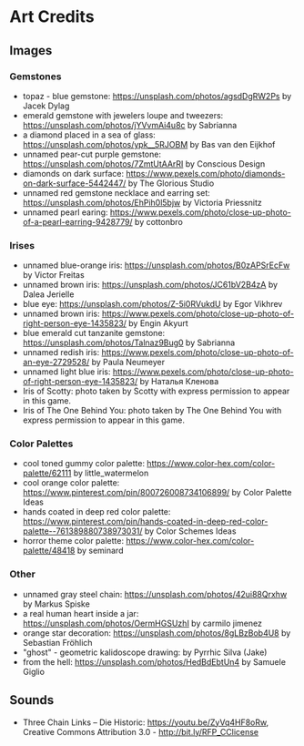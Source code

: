 
# Art Credits 

## Images

### Gemstones 

* topaz - blue gemstone: https://unsplash.com/photos/agsdDgRW2Ps by Jacek Dylag
* emerald gemstone with jewelers loupe and tweezers: https://unsplash.com/photos/jYVvmAi4u8c by Sabrianna 
* a diamond placed in a sea of glass: https://unsplash.com/photos/ypk__5RJOBM by Bas van den Eijkhof
* unnamed pear-cut purple gemstone: https://unsplash.com/photos/7ZmtUtAArRI by Conscious Design
* diamonds on dark surface: https://www.pexels.com/photo/diamonds-on-dark-surface-5442447/ by The Glorious Studio
* unnamed red gemstone necklace and earring set: https://unsplash.com/photos/EhPih0l5bjw by Victoria Priessnitz
* unnamed pearl earing: https://www.pexels.com/photo/close-up-photo-of-a-pearl-earring-9428779/ by cottonbro

### Irises 

* unnamed blue-orange iris: https://unsplash.com/photos/B0zAPSrEcFw by Victor Freitas
* unnamed brown iris: https://unsplash.com/photos/JC61bV2B4zA by Dalea Jerielle
* blue eye: https://unsplash.com/photos/Z-5i0RVukdU by Egor Vikhrev
* unnamed brown iris: https://www.pexels.com/photo/close-up-photo-of-right-person-eye-1435823/ by Engin Akyurt
* blue emerald cut tanzanite gemstone: https://unsplash.com/photos/Talnaz9Bug0 by Sabrianna
* unnamed redish iris: https://www.pexels.com/photo/close-up-photo-of-an-eye-2729528/ by Paula Neumeyer 
* unnamed light blue iris: https://www.pexels.com/photo/close-up-photo-of-right-person-eye-1435823/ by Наталья Кленова
* Iris of Scotty: photo taken by Scotty with express permission to appear in this game.
* Iris of The One Behind You: photo taken by The One Behind You with express permission to appear in this game.

### Color Palettes 

* cool toned gummy color palette: https://www.color-hex.com/color-palette/62111 by little_watermelon
* cool orange color palette: https://www.pinterest.com/pin/800726008734106899/ by Color Palette Ideas
* hands coated in deep red color palette: https://www.pinterest.com/pin/hands-coated-in-deep-red-color-palette--761389880738973031/ by Color Schemes Ideas 
* horror theme color palette: https://www.color-hex.com/color-palette/48418 by seminard


### Other

* unnamed gray steel chain: https://unsplash.com/photos/42ui88Qrxhw by Markus Spiske 
* a real human heart inside a jar: https://unsplash.com/photos/OermHGSUzhI by carmilo jimenez 
* orange star decoration: https://unsplash.com/photos/8gLBzBob4U8 by Sebastian Fröhlich 
* "ghost" - geometric kalidoscope drawing: by Pyrrhic Silva (Jake)
* from the hell: https://unsplash.com/photos/HedBdEbtUn4 by Samuele Giglio

## Sounds

* Three Chain Links – Die Historic: https://youtu.be/ZyVq4HF8oRw, Creative Commons Attribution 3.0 - http://bit.ly/RFP_CClicense
